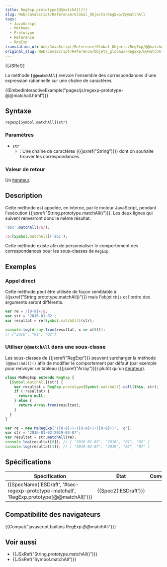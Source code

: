 ```yaml
---
title: RegExp.prototype[@@matchAll]()
slug: Web/JavaScript/Reference/Global_Objects/RegExp/@@matchAll
tags:
  - JavaScript
  - Méthode
  - Prototype
  - Reference
  - RegExp
translation_of: Web/JavaScript/Reference/Global_Objects/RegExp/@@matchAll
original_slug: Web/JavaScript/Reference/Objets_globaux/RegExp/@@matchAll
---
```

{{JSRef}}

La méthode **`[@@matchAll]`** renvoie l'ensemble des correspondances d'une expression rationnelle sur une chaîne de caractères.

{{EmbedInteractiveExample("pages/js/regexp-prototype-@@matchall.html")}}

## Syntaxe

    regexp[Symbol.matchAll](str)

### Paramètres

- `str`
  - : Une chaîne de caractères ({{jsxref("String")}}) dont on souhaite trouver les correspondances.

### Valeur de retour

Un [itérateur](/fr/docs/Web/JavaScript/Guide/iterateurs_et_generateurs).

## Description

Cette méthode est appelée, en interne, par le moteur JavaScript, pendant l'exécution {{jsxref("String.prototype.matchAll()")}}. Les deux lignes qui suivent renverront donc le même résultat.

```js
'abc'.matchAll(/a/);

/a/[Symbol.matchAll]('abc');
```

Cette méthode existe afin de personnaliser le comportement des correspondances pour les sous-classes de `RegExp`.

## Exemples

### Appel direct

Cette méthode peut être utilisée de façon semblable à {{jsxref("String.prototype.matchAll()")}} mais l'objet `this` et l'ordre des arguments seront différents.

```js
var re = /[0-9]+/g;
var str = '2016-01-02';
var resultat = re[Symbol.matchAll](str);

console.log(Array.from(resultat, x => x[0]));
// ["2016", "01", "02"]
```

### Utiliser `@@matchAll` dans une sous-classe

Les sous-classes de {{jsxref("RegExp")}} peuvent surcharger la méthode `[@@matchAll]()` afin de modifier le comportement par défaut (par exemple pour renvoyer un tableau ({{jsxref("Array")}}) plutôt qu'un [itérateur](/en-US/docs/Web/JavaScript/Guide/Iterators_and_Generators)).

```js
class MaRegExp extends RegExp {
  [Symbol.matchAll](str) {
    var resultat = RegExp.prototype[Symbol.matchAll].call(this, str);
    if (!resultat) {
      return null;
    } else {
      return Array.from(resultat);
    }
  }
}

var re = new MaRegExp('([0-9]+)-([0-9]+)-([0-9]+)', 'g');
var str = '2016-01-02|2019-03-07';
var resultat = str.matchAll(re);
console.log(resultat[0]); // [ "2016-01-02", "2016", "01", "02" ]
console.log(resultat[1]); // [ "2019-03-07", "2019", "03", "07" ]
```

## Spécifications

| Spécification                                                                                                            | État                         | Commentaires |
| ------------------------------------------------------------------------------------------------------------------------ | ---------------------------- | ------------ |
| {{SpecName('ESDraft', '#sec-regexp-prototype-matchall', 'RegExp.prototype[@@matchAll]')}} | {{Spec2('ESDraft')}} |              |

## Compatibilité des navigateurs

{{Compat("javascript.builtins.RegExp.@@matchAll")}}

## Voir aussi

- {{JSxRef("String.prototype.matchAll()")}}
- {{JSxRef("Symbol.matchAll")}}
